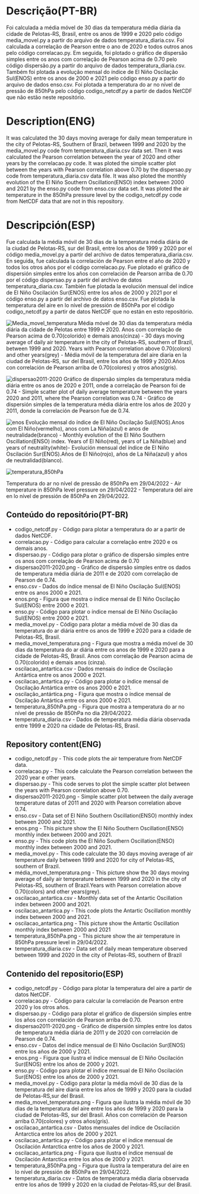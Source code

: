 # Descrição(PT-BR)
Foi calculada a média móvel de 30 dias da temperatura média diária da cidade de Pelotas-RS, Brasil, entre os anos de 1999 e 2020 pelo código media_movel.py
a partir do arquivo de dados temperatura_diaria.csv. Foi calculada a correlação de Pearson entre o ano de 2020 e todos outros anos pelo código
correlacao.py. Em seguida, foi plotado o gráfico de dispersão simples entre os anos com correlação de Pearson acima de 0.70 pelo código dispersão.py a
partir do arquivo de dados temperatura_diaria.csv. Também foi plotada a evolução mensal do índice de El Niño Oscilação Sul(ENOS) entre os anos de 2000 e 2021 pelo código enso.py a partir do arquivo de dados enso.csv. Foi plotada a temperatura do ar no nível de pressão de 850hPa pelo código codigo_netcdf.py a partir de dados NetCDF que não estão neste repositório. 

# Description(ENG)
It was calculated the 30 days moving average for daily mean temperature in the city of Pelotas-RS, Southern of Brazil, between 1999 and 2020 by the
media_movel.py code from temperatura_diaria.csv data set. Then it was calculated the Pearson correlation between the year of 2020 and other years by the
correlacao.py code. It was ploted the simple scatter plot between the years with Pearson correlation above 0.70 by the dispersao.py code from temperatura_diaria.csv data file. It was also ploted the monthly evolution of the El Niño Southern Oscillation(ENSO) index between 2000 and 2021 by the enso.py code from enso.csv data set. It was ploted the air temperature in the 850hPa pressure level by the codigo_netcdf.py code from NetCDF data that are not in this repository.  

# Descripción(ESP)
Fue calculada la média móvil de 30 dias de la temperatura média diária de la ciudad de Pelotas-RS, sur del Brasil, entre los años de 1999 y 2020 por el
código media_movel.py a partir del archivo de datos temperatura_diaria.csv. En seguida, fue calculada la correlación de Pearson entre el año de 2020 y
todos los otros años por el código correlacao.py. Fue plotado el gráfico de dispersión simples entre los años con correlación de Pearson arriba de 0.70 por el código dispersao.py a partir del archivo de datos temperatura_diaria.csv. También fue plotada la evolución mensual del indice de El Niño Oscilación
Sur(ENOS) entre los años de 2000 y 2021 por el código enso.py a partir del archivo de datos enso.csv. Fue plotada la temperatura del aire en lo nível de pressión de 850hPa por el código codigo_netcdf.py a partir de datos NetCDF que no están en esto repositório.

![Media_movel_temperatura](https://user-images.githubusercontent.com/80546143/167489446-c5f62fd5-a867-439f-af57-249b6b6b042d.png)
Média móvel de 30 dias da temperatura média diária da cidade de Pelotas entre 1999 e 2020. Anos com correlação de Pearson acima de 0.70(colorido) e demais anos(cinza) - 30 days moving average of daily air temperature in the city of Pelotas-RS, southern of Brazil, between 1999 and 2020. Years with Pearson correlation above 0.70(colors) and other years(grey) - Média móvil de la temperatura del aire diaria en la ciudad de Pelotas-RS, sur del Brasil, entre los años de 1999 y 2020.Años con correlación de Pearson arriba de 0.70(colores) y otros años(gris).

![dispersao2011-2020](https://user-images.githubusercontent.com/80546143/169409989-76c26573-50dc-4de2-af5e-f727ea429b61.png)
Gráfico de dispersão simples da temperatura média diária entre os anos de 2020 e 2011, onde a correlação de Pearson foi de 0.74 - Simple scatter plot of
daily average temperature between the years 2020 and 2011, where the Pearson correlation was 0.74 - Gráfico de dispersión simples de la temperatura média diária entre los años de 2020 y 2011, donde la correlación de Pearson fue de 0.74.

![enos](https://user-images.githubusercontent.com/80546143/167686071-50e6877d-5234-432f-aecc-6f97d66a802c.png)
Evolução mensal do índice de El Niño Oscilação Sul(ENOS).Anos com El Niño(vermelho), anos com La Niña(azul) e anos de neutralidade(branco) - Monthly evolution of the El Niño Southern Oscillation(ENSO) index. Years of El Niño(red), years of La Niña(blue) and years of neutrality(white)- Evolución mensual del índice de El Niño Oscilación Sur(ENOS).Años de El Niño(rojo), años de La Niña(azul) y años de neutralidad(blanco).

![temperatura_850hPa](https://user-images.githubusercontent.com/80546143/180651437-b940d6e8-6a62-4604-9957-8ed74e156c45.png)

Temperatura do ar no nível de pressão de 850hPa em 29/04/2022 - Air temperature in 850hPa level pressure on 29/04/2022 - Temperatura del aire en lo nível de pressión de 850hPa en 29/04/2022.

## Conteúdo do repositório(PT-BR)
+ codigo_netcdf.py - Código para plotar a temperatura do ar a partir de dados NetCDF.
+ correlacao.py - Código para calcular a correlação entre 2020 e os demais anos.
+ dispersao.py - Código para plotar o gráfico de dispersão simples entre os anos com correlação de Pearson acima de 0.70
+ dispersao2011-2020.png - Gráfico de dispersão simples entre os dados de temperatura média diária de 2011 e de 2020 com correlação de Pearson de 0.74.
+ enso.csv - Dados do índice mensal de El Niño Oscilação Sul(ENOS) entre os anos 2000 e 2021.
+ enos.png - Figura que mostra o índice mensal de El Niño Oscilação Sul(ENOS) entre 2000 e 2021.
+ enso.py - Código para plotar o índice mensal de El Niño Oscilação Sul(ENOS) entre 2000 e 2021.
+ media_movel.py - Código para plotar a média móvel de 30 dias da temperatura do ar diária entre os anos de 1999 e 2020 para a cidade de Pelotas-RS, Brasil.
+ media_movel_temperatura.png - Figura que mostra a média móvel de 30 dias da temperatura do ar diária entre os anos de 1999 e 2020 para a cidade de Pelotas-RS, Brasil. Anos com correlação de Pearson acima de 0.70(colorido) e demais anos (cinza).
+ oscilacao_antartica.csv - Dados mensais do índice de Oscilação Antártica entre os anos 2000 e 2021.
+ oscilacao_antartica.py - Código para plotar o índice mensal de Oscilação Antártica entre os anos 2000 e 2021.
+ oscilação_antártica.png - Figura que mostra o índice mensal de Oscilação Antártica entre os anos 2000 e 2021.
+ temperatura_850hPa.png - Figura que mostra a temperatura do ar no nível de pressão de 850hPa no dia 29/04/2022. 
+ temperatura_diaria.csv - Dados de temperatura média diária observada entre 1999 e 2020 na cidade de Pelotas-RS, Brasil.

## Repository content(ENG)
+ codigo_netcdf.py - This code plots the air temperature from NetCDF data.
+ correlacao.py - This code calculate the Pearson correlation between the 2020 year e other years.
+ dispersao.py - This code serves to plot the simple scatter plot between the years with Pearson correlation above 0.70. 
+ dispersao2011-2020.png - Simple scatter plot between the daily average temperature datas of 2011 and 2020 with Pearson correlation above 0.74.
+ enso.csv - Data set of El Niño Southern Oscillation(ENSO) monthly index between 2000 and 2021. 
+ enos.png - This picture show the El Niño Southern Oscillation(ENSO) monthly index between 2000 and 2021.
+ enso.py - This code plots the El Niño Southern Oscillation(ENSO) monthly index between 2000 and 2021.
+ media_movel.py - This code calculate the 30 days moving average of air temperature daily between 1999 and 2020 for city of Pelotas-RS, southern of Brazil.
+ média_movel_temperatura.png - This picture show the 30 days moving average of daily air temperature between 1999 and 2020 in the city of Pelotas-RS, southern of Brazil.Years with Pearson correlation above 0.70(colors) and other years(grey).
+ oscilacao_antartica.csv - Monthly data set of the Antartic Oscillation index between 2000 and 2021. 
+ oscilacao_antartica.py - This code plots the Antartic Oscillation monthly index between 2000 and 2021. 
+ oscilacao_antartica.png - This picture show the Antartic Oscillation monthly index between 2000 and 2021
+ temperatura_850hPa.png - This picture show the air temperature in 850hPa pressure level in 29/04/2022.
+ temperatura_diaria.csv - Data set of daily mean temperature observed between 1999 and 2020 in the city of Pelotas-RS, southern of Brazil

## Contenido del repositorio(ESP)
+ codigo_netcdf.py - Código para plotar la temperatura del aire a partir de datos NetCDF.
+ correlacao.py - Código para calcular la correlación de Pearson entre 2020 y los otros años.
+ dispersao.py - Código para plotar el gráfico de dispersión simples entre los años con correlación de Pearson arriba de 0.70.
+ dispersao2011-2020.png - Gráfico de dispersión simples entre los datos de temperatura média diária de 2011 y de 2020 con correlación de Pearson de 0.74.
+ enso.csv - Datos del índice mensual de El Niño Oscilación Sur(ENOS) entre los años de 2000 y 2021.
+ enos.png - Figura que ilustra el índice mensual de El Niño Oscilación Sur(ENOS) entre los años de 2000 y 2021.
+ enso.py - Código para plotar el índice mensual de El Niño Oscilación Sur(ENOS) entre los años de 2000 y 2021.
+ media_movel.py - Código para plotar la média móvil de 30 dias de la temperatura del aire diaria entre los años de 1999 y 2020 para la ciudad de Pelotas-RS,sur del Brasil.
+ media_movel_temperatura.png - Figura que ilustra la média móvil de 30 dias de la temperatura del aire entre los años de 1999 y 2020 para la ciudad de Pelotas-RS, sur del Brasil. Años con correlación de Pearson arriba 0.70(colores) y otros años(gris).
+ oscilacao_antartica.csv - Datos mensuales del índice de Oscilación Antarctica entre los años de 2000 y 2021.
+ oscilacao_antartica.py - Código para plotar el índice mensual de Oscilación Antarctica entre los años de 2000 y 2021.
+ oscilacao_antartica.png - Figura que ilustra el índice mensual de Oscilación Antarctica entre los años de 2000 y 2021.
+ temperatura_850hPa.png - Figura que ilustra la temperatura del aire en lo nível de pressión de 850hPa en 29/04/2022.
+ temperatura_diaria.csv - Datos de temperatura média diaria observada entre los años de 1999 y 2020 en la ciudad de Pelotas-RS,sur del Brasil.
